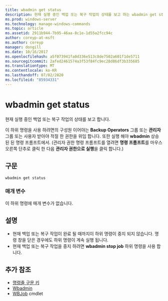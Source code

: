 ```yaml
---
title: wbadmin get status
description: 현재 실행 중인 백업 또는 복구 작업의 상태를 보고 하는 wbadmin get status에 대 한 참조 문서입니다.
ms.prod: windows-server
ms.technology: manage-windows-commands
ms.topic: article
ms.assetid: 2911b944-7b95-46aa-8c1e-1d55a2fcc94c
author: coreyp-at-msft
ms.author: coreyp
manager: dongill
ms.date: 10/16/2017
ms.openlocfilehash: a5f073941fa0d336e513c8de7502a601f1de5711
ms.sourcegitcommit: 2afed2461574a3f53f84fc9ec28d86df3b335685
ms.translationtype: MT
ms.contentlocale: ko-KR
ms.lasthandoff: 07/02/2020
ms.locfileid: "85934331"
---
```

# <a name="wbadmin-get-status"></a>wbadmin get status



현재 실행 중인 백업 또는 복구 작업의 상태를 보고 합니다.

이 하위 명령을 사용 하려면의 구성원 이어야는 **Backup Operators** 그룹 또는 **관리자** 그룹 또는 사용자 받아야 적절 한 권한을 위임 합니다. 또한 실행 해야 **wbadmin** 상승된 된 명령 프롬프트에서. (관리자 권한 명령 프롬프트를 열려면 **명령 프롬프트**를 마우스 오른쪽 단추로 클릭 한 다음 **관리자 권한으로 실행**을 클릭 합니다.)

## <a name="syntax"></a>구문

```
wbadmin get status
```

### <a name="parameters"></a>매개 변수

이 하위 명령에 매개 변수가 없습니다.

## <a name="remarks"></a>설명

-   현재 백업 또는 복구 작업이 완료 될 때까지이 하위 명령이 중지 되지 않습니다. 명령 창을 닫은 경우에도 하위 명령이 계속 실행 됩니다.
-   현재 백업 또는 복구 작업을 중지 하려면 **wbadmin stop job** 하위 명령을 사용 합니다.

## <a name="additional-references"></a>추가 참조

- [명령줄 구문 키](command-line-syntax-key.md)
-   [Wbadmin](wbadmin.md)
-   [WBJob](https://technet.microsoft.com/library/jj902426.aspx) cmdlet